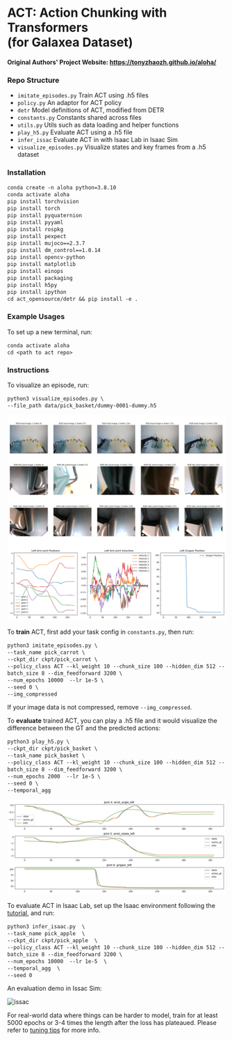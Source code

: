 # ACT: Action Chunking with Transformers <br> (for Galaxea Dataset)

#### Original Authors' Project Website: https://tonyzhaozh.github.io/aloha/

### Repo Structure
- ``imitate_episodes.py`` Train ACT using .h5 files
- ``policy.py`` An adaptor for ACT policy
- ``detr`` Model definitions of ACT, modified from DETR
- ``constants.py`` Constants shared across files
- ``utils.py`` Utils such as data loading and helper functions
- ``play_h5.py`` Evaluate ACT using a .h5 file
- ``infer_issac`` Evaluate ACT in with Isaac Lab in Isaac Sim
- ``visualize_episodes.py`` Visualize states and key frames from a .h5 dataset

### Installation

    conda create -n aloha python=3.8.10
    conda activate aloha
    pip install torchvision
    pip install torch
    pip install pyquaternion
    pip install pyyaml
    pip install rospkg
    pip install pexpect
    pip install mujoco==2.3.7
    pip install dm_control==1.0.14
    pip install opencv-python
    pip install matplotlib
    pip install einops
    pip install packaging
    pip install h5py
    pip install ipython
    cd act_opensource/detr && pip install -e .

### Example Usages

To set up a new terminal, run:

    conda activate aloha
    cd <path to act repo>

### Instructions

To visualize an episode, run:

    python3 visualize_episodes.py \
    --file_path data/pick_basket/dummy-0001-dummy.h5

![vis_1](./rmsrc/vis_1.png)
![vis_2](./rmsrc/vis_2.png)


To __train__ ACT, first add your task config in ``constants.py``, then run:

    python3 imitate_episodes.py \
    --task_name pick_carrot \
    --ckpt_dir ckpt/pick_carrot \
    --policy_class ACT --kl_weight 10 --chunk_size 100 --hidden_dim 512 --batch_size 8 --dim_feedforward 3200 \
    --num_epochs 10000  --lr 1e-5 \
    --seed 0 \
    --img_compressed

If your image data is not compressed, remove ``--img_compressed``.

To __evaluate__ trained ACT, you can play a .h5 file and it would visualize the difference between the GT and the predicted actions:

    python3 play_h5.py \
    --ckpt_dir ckpt/pick_basket \
    --task_name pick_basket \
    --policy_class ACT --kl_weight 10 --chunk_size 100 --hidden_dim 512 --batch_size 8 --dim_feedforward 3200 \
    --num_epochs 2000  --lr 1e-5 \
    --seed 0 \
    --temporal_agg

![diff](./rmsrc/diff.jpg)

To evaluate ACT in Isaac Lab, set up the Isaac environment following the [tutorial](https://galaxea.ai/Guide/R1/Simulation_Isaac_Lab_Tutorial/), and run:

    python3 infer_isaac.py  \
    --task_name pick_apple  \   
    --ckpt_dir ckpt/pick_apple  \
    --policy_class ACT --kl_weight 10 --chunk_size 100 --hidden_dim 512 --batch_size 8 --dim_feedforward 3200 \
    --num_epochs 10000  --lr 1e-5  \ 
    --temporal_agg  \
    --seed 0

An evaluation demo in Issac Sim:

![issac](./rmsrc/isaac.gif)

For real-world data where things can be harder to model, train for at least 5000 epochs or 3-4 times the length after the loss has plateaued.
Please refer to [tuning tips](https://docs.google.com/document/d/1FVIZfoALXg_ZkYKaYVh-qOlaXveq5CtvJHXkY25eYhs/edit?usp=sharing) for more info.

